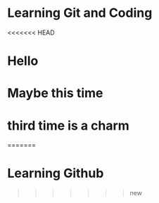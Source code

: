 # Learning Git and Coding 

<<<<<<< HEAD
# Hello

# Maybe this time

# third time is a charm

=======
# Learning Github
>>>>>>> new
